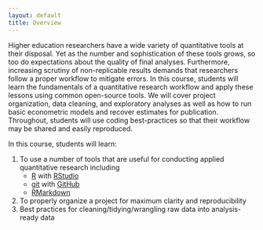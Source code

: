 ```yaml
---
layout: default
title: Overview
---
```


Higher education researchers have a wide variety of quantitative tools
at their disposal. Yet as the number and sophistication of these tools
grows, so too do expectations about the quality of final
analyses. Furthermore, increasing scrutiny of non-replicable results
demands that researchers follow a proper workflow to mitigate
errors. In this course, students will learn the fundamentals of a
quantitative research workflow and apply these lessons using common
open-source tools. We will cover project organization, data cleaning,
and exploratory analyses as well as how to run basic econometric
models and recover estimates for publication. Throughout, students
will use coding best-practices so that their workflow may be shared
and easily reproduced.

In this course, students will learn:

1. To use a number of tools that are useful for conducting applied
   quantitative research including
   - [R](https://cran.r-project.org) with [RStudio](https://www.rstudio.com)
   - [git](https://git-scm.com) with [GitHub](https://github.com)
   - [RMarkdown](https://rmarkdown.rstudio.com)
1. To properly organize a project for maximum clarity and
   reproducibility
1. Best practices for cleaning/tidying/wrangling raw data into
   analysis-ready data


